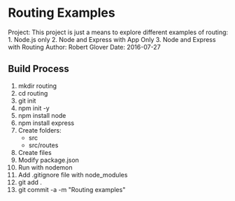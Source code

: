 # Routing Examples

Project:  This project is just a means to explore different examples of routing:
          1.  Node.js only
          2.  Node and Express with App Only
          3.  Node and Express with Routing
Author:   Robert Glover
Date:     2016-07-27

## Build Process

1.  mkdir routing
2.  cd routing
3.  git init
4.  npm init -y
5.  npm install node
6.  npm install express
7.  Create folders:
    - src
    - src/routes
8.  Create files
9.  Modify package.json
10. Run with nodemon
11. Add .gitignore file with node_modules
11. git add .
12. git commit -a -m "Routing examples"
